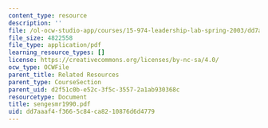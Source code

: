 ```yaml
---
content_type: resource
description: ''
file: /ol-ocw-studio-app/courses/15-974-leadership-lab-spring-2003/dd7aaaf4f3665c84ca8210876d6d4779_sengesmr1990.pdf
file_size: 4822558
file_type: application/pdf
learning_resource_types: []
license: https://creativecommons.org/licenses/by-nc-sa/4.0/
ocw_type: OCWFile
parent_title: Related Resources
parent_type: CourseSection
parent_uid: d2f51c0b-e52c-3f5c-3557-2a1ab930368c
resourcetype: Document
title: sengesmr1990.pdf
uid: dd7aaaf4-f366-5c84-ca82-10876d6d4779
---
```

